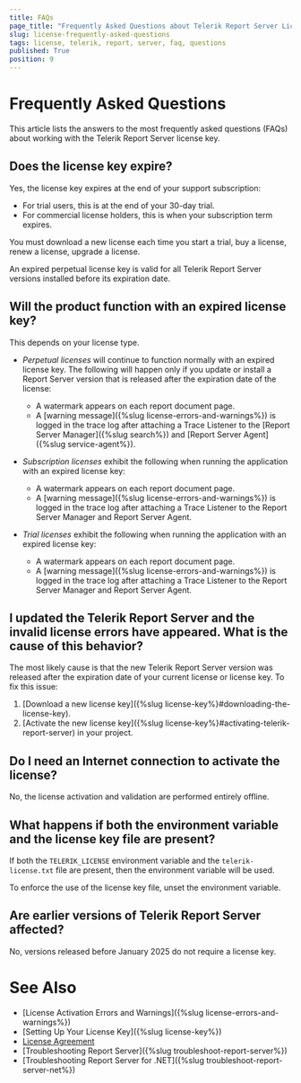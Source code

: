 ```yaml
---
title: FAQs
page_title: "Frequently Asked Questions about Telerik Report Server Licensing."
slug: license-frequently-asked-questions
tags: license, telerik, report, server, faq, questions
published: True
position: 9
---
```


# Frequently Asked Questions

This article lists the answers to the most frequently asked questions (FAQs) about working with the Telerik Report Server license key.

## Does the license key expire?

Yes, the license key expires at the end of your support subscription:

* For trial users, this is at the end of your 30-day trial.
* For commercial license holders, this is when your subscription term expires.

You must download a new license each time you start a trial, buy a license, renew a license, upgrade a license.

An expired perpetual license key is valid for all Telerik Report Server versions installed before its expiration date.

## Will the product function with an expired license key?

This depends on your license type.

* _Perpetual licenses_ will continue to function normally with an expired license key. The following will happen only if you update or install a Report Server version that is released after the expiration date of the license:

	- A watermark appears on each report document page.
	- A [warning message]({%slug license-errors-and-warnings%}) is logged in the trace log after attaching a Trace Listener to the [Report Server Manager]({%slug search%}) and [Report Server Agent]({%slug service-agent%}).

* _Subscription licenses_ exhibit the following when running the application with an expired license key:

	- A watermark appears on each report document page.
	- A [warning message]({%slug license-errors-and-warnings%}) is logged in the trace log after attaching a Trace Listener to the Report Server Manager and Report Server Agent.

* _Trial licenses_ exhibit the following when running the application with an expired license key:

	- A watermark appears on each report document page.
	- A [warning message]({%slug license-errors-and-warnings%}) is logged in the trace log after attaching a Trace Listener to the Report Server Manager and Report Server Agent.

## I updated the Telerik Report Server and the invalid license errors have appeared. What is the cause of this behavior?

The most likely cause is that the new Telerik Report Server version was released after the expiration date of your current license or license key. To fix this issue:

1. [Download a new license key]({%slug license-key%}#downloading-the-license-key).
1. [Activate the new license key]({%slug license-key%}#activating-telerik-report-server) in your project.

## Do I need an Internet connection to activate the license?

No, the license activation and validation are performed entirely offline.

## What happens if both the environment variable and the license key file are present?

If both the `TELERIK_LICENSE` environment variable and the `telerik-license.txt` file are present, then the environment variable will be used.

To enforce the use of the license key file, unset the environment variable.

## Are earlier versions of Telerik Report Server affected?

No, versions released before January 2025 do not require a license key.

# See Also

* [License Activation Errors and Warnings]({%slug license-errors-and-warnings%})
* [Setting Up Your License Key]({%slug license-key%})
* [License Agreement](https://www.telerik.com/purchase/license-agreement/report-server)
* [Troubleshooting Report Server]({%slug troubleshoot-report-server%})
* [Troubleshooting Report Server for .NET]({%slug troubleshoot-report-server-net%})
